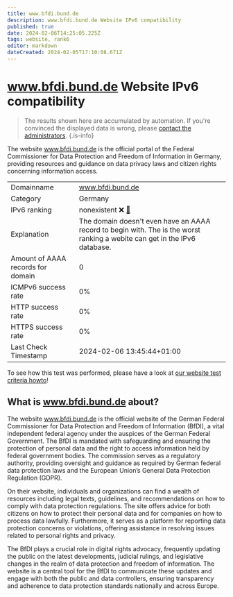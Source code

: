 ```yaml
---
title: www.bfdi.bund.de
description: www.bfdi.bund.de Website IPv6 compatibility
published: true
date: 2024-02-06T14:25:05.225Z
tags: website, rank6
editor: markdown
dateCreated: 2024-02-05T17:10:08.671Z
---
```


# www.bfdi.bund.de Website IPv6 compatibility

> The results shown here are accumulated by automation. If you're convinced the displayed data is wrong, please [contact the administrators](/howto/chat). 
{.is-info}

The website www.bfdi.bund.de is the official portal of the Federal Commissioner for Data Protection and Freedom of Information in Germany, providing resources and guidance on data privacy laws and citizen rights concerning information access.


|   |   |
| - | - |
| Domainname | www.bfdi.bund.de
| Category | Germany |
| IPv6 ranking | nonexistent :x: [🔗](/howto/ranking) |
| Explanation | The domain doesn't even have an AAAA record to begin with. The is the worst ranking a webite can get in the IPv6 database. |
| Amount of AAAA records for domain | 0 |
| ICMPv6 success rate | 0%|
| HTTP success rate | 0% |
| HTTPS success rate | 0% |
| Last Check Timestamp | 2024-02-06 13:45:44+01:00 |

To see how this test was performed, please have a look at [our website test criteria howto](/howto/testcriteria/website)!


## What is www.bfdi.bund.de about?
The website www.bfdi.bund.de is the official website of the German Federal Commissioner for Data Protection and Freedom of Information (BfDI), a vital independent federal agency under the auspices of the German Federal Government. The BfDI is mandated with safeguarding and ensuring the protection of personal data and the right to access information held by federal government bodies. The commission serves as a regulatory authority, providing oversight and guidance as required by German federal data protection laws and the European Union’s General Data Protection Regulation (GDPR).

On their website, individuals and organizations can find a wealth of resources including legal texts, guidelines, and recommendations on how to comply with data protection regulations. The site offers advice for both citizens on how to protect their personal data and for companies on how to process data lawfully. Furthermore, it serves as a platform for reporting data protection concerns or violations, offering assistance in resolving issues related to personal rights and privacy.

The BfDI plays a crucial role in digital rights advocacy, frequently updating the public on the latest developments, judicial rulings, and legislative changes in the realm of data protection and freedom of information. The website is a central tool for the BfDI to communicate these updates and engage with both the public and data controllers, ensuring transparency and adherence to data protection standards nationally and across Europe.


